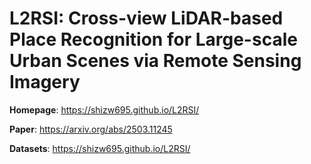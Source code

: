 # L2RSI: Cross-view LiDAR-based Place Recognition for Large-scale Urban Scenes via Remote Sensing Imagery

**Homepage**: https://shizw695.github.io/L2RSI/

**Paper**: https://arxiv.org/abs/2503.11245

**Datasets**: https://shizw695.github.io/L2RSI/
